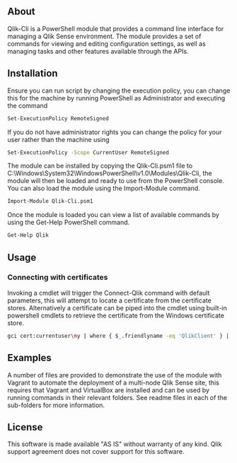 ## About
Qlik-Cli is a PowerShell module that provides a command line interface for managing a Qlik Sense environment. The module provides a set of commands for viewing and editing configuration settings, as well as managing tasks and other features available through the APIs.
## Installation
Ensure you can run script by changing the execution policy, you can change this for the machine by running PowerShell as Administrator and executing the command
```sh
Set-ExecutionPolicy RemoteSigned
```
If you do not have administrator rights you can change the policy for your user rather than the machine using
```sh
Set-ExecutionPolicy -Scope CurrentUser RemoteSigned
```
The module can be installed by copying the Qlik-Cli.psm1 file to C:\Windows\System32\WindowsPowerShell\v1.0\Modules\Qlik-Cli\, the module will then be loaded and ready to use from the PowerShell console. You can also load the module using the Import-Module command.
```sh
Import-Module Qlik-Cli.psm1
```
Once the module is loaded you can view a list of available commands by using the Get-Help PowerShell command.
```sh
Get-Help Qlik
```
## Usage
### Connecting with certificates
Invoking a cmdlet will trigger the Connect-Qlik command with default parameters, this will attempt to locate a certificate from the certificate stores. Alternatively a certificate can be piped into the cmdlet using built-in powershell cmdlets to retrieve the certificate from the Windows certificate store.
```sh
gci cert:currentuser\my | where { $_.friendlyname -eq 'QlikClient' } | Connect-Qlik sense-central
```
## Examples
A number of files are provided to demonstrate the use of the module with Vagrant to automate the deployment of a multi-node Qlik Sense site, this requires that Vagrant and VirtualBox are installed and can be used by running commands in their relevant folders. See readme files in each of the sub-folders for more information.

## License
This software is made available "AS IS" without warranty of any kind. Qlik support agreement does not cover support for this software.
